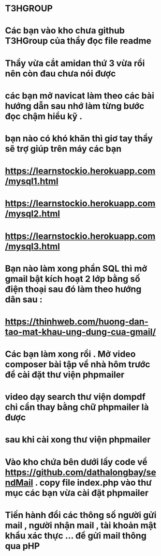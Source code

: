 # T3HGROUP
# Các bạn vào kho chưa github T3HGroup của thầy đọc file readme
# Thầy vừa cắt amidan thứ 3 vừa rồi nên còn đau chưa nói được
# các bạn mở navicat làm theo các bài hướng dẫn sau nhớ làm từng bước đọc chậm hiểu kỹ . 
# bạn nào có khó khăn thì giơ tay thầy sẽ trợ giúp trên máy các bạn
# https://learnstockio.herokuapp.com/mysql1.html
# https://learnstockio.herokuapp.com/mysql2.html
# https://learnstockio.herokuapp.com/mysql3.html
# Bạn nào làm xong phần SQL thì mở gmail bật kích hoạt 2 lớp bằng số điện thoại sau đó làm theo hướng dân sau :
# https://thinhweb.com/huong-dan-tao-mat-khau-ung-dung-cua-gmail/
#  Các bạn làm xong rồi . Mở video composer bài tập về nhà hôm trước để cài đặt thư viện phpmailer
# video dạy search thư viện dompdf chỉ cần thay bằng chữ phpmailer là được
# sau khi cài xong thư viện phpmailer 
# Vào kho chứa bên dưới lấy code về  https://github.com/dathalongbay/sendMail . copy file index.php vào thư mục các bạn vừa cài đặt phpmailer
# Tiến hành đổi các thông số người gửi mail , người nhận mail , tài khoản mật khẩu xác thực ... để gửi mail thông qua pHP

